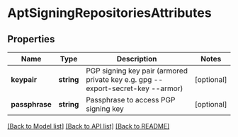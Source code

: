 # AptSigningRepositoriesAttributes

## Properties
Name | Type | Description | Notes
------------ | ------------- | ------------- | -------------
**keypair** | **string** | PGP signing key pair (armored private key e.g. gpg --export-secret-key --armor) | [optional] 
**passphrase** | **string** | Passphrase to access PGP signing key | [optional] 

[[Back to Model list]](../README.md#documentation-for-models) [[Back to API list]](../README.md#documentation-for-api-endpoints) [[Back to README]](../README.md)


